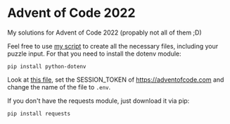 # Advent of Code 2022

My solutions for Advent of Code 2022 (propably not all of them ;D)

Feel free to use [my script](create_files.py) to create all the necessary files, including your puzzle input. For that you need to install the dotenv module:

`pip install python-dotenv`

Look at [this file](.env.example), set the SESSION_TOKEN of https://adventofcode.com and change the name of the file to `.env`.

If you don't have the requests module, just download it via pip:

`pip install requests`